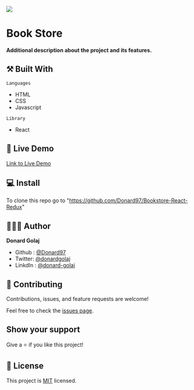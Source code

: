 ![](https://img.shields.io/badge/Microverse-blueviolet)

# Book Store


**Additional description about the project and its features.**

## ⚒️ Built With

`Languages`

- HTML
- CSS
- Javascript

`Library`

- React

## 📡 Live Demo

[Link to Live Demo]()

## 💻 Install

To clone this repo go to "https://github.com/Donard97/Bookstore-React-Redux"

## 🙎🏾‍♂️ Author

 **Donard Golaj**

- Github : [@Donard97](https://github.com/Donard97)
- Twitter: [@donardgolaj](https://twitter.com/donardgolaj)
- LinkdIn : [@donard-golaj](https://www.linkedin.com/in/donard-golaj/)

## 🤝 Contributing

Contributions, issues, and feature requests are welcome!

Feel free to check the [issues page](https://github.com/Donard97/math-magician/issues).

## Show your support

Give a ⭐️ if you like this project!

## 📝 License

This project is [MIT](./MIT.md) licensed.